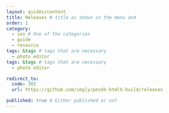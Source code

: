 ```yaml
---
layout: guides/content
title: Releases # title as shown in the menu and 
order: 1
category: 
  - ios # One of the categories
  - guide
  - resource
tags: &tags # tags that are necessary
  - photo editor 
tags: &tags # tags that are necessary
  - photo editor 

redirect_to: 
  code: 302 
  url: https://github.com/imgly/pesdk-html5-build/releases

published: true # Either published or not 
---
```

